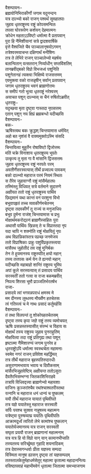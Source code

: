 वैशम्पायनः-  
ब्रह्मयोनिभिराकीर्णो जगाम यदुनन्दनः  
यत्र दाल्भ्यो बको राजन् पश्वर्थं सुमहातपाः  
जुहाव धृतराष्ट्रस्य राष्ट्रं कोपसमन्वितः  
तपसा घोररूपेण कर्शयन् देहमात्मनः  
क्रोधेन महताऽऽविष्टो धर्मात्मा वै प्रतापवान्  
पुरा हि नैमिशीयानां सत्रे द्वादशवार्षिके  
वृत्ते वैश्वजिते चैव पाञ्चालानृषयोऽगमन्  
तत्रेश्वरमयाचन्त दक्षिणार्थं मनीषिणः  
तत्र ते लेभिरे राजन् पाञ्चालेभ्यो महर्षयः  
बलान्वितान् वत्सतरान् निर्व्याधीन् सप्तविंशतिम्  
तानब्रवीद्बको विप्रो विभजध्वं पशूनिति  
पशूनेतानहं त्यक्त्वा भिक्षिष्ये राजसत्तमम्  
एवमुक्त्वा वको राजन्नृषीन् सर्वान् प्रतापवान्  
जगाम धृतराष्ट्रस्य भवनं ब्राह्मणोत्तमः  
स समीपं गतो भूत्वा धृतराष्ट्रं नरेश्वरम्  
अयाचत पशून् दाल्भ्यस् स चैनं रुषितोऽब्रवीत्  
धृतराष्ट्रः-  
यदृच्छया मृता दृष्ट्वा गास्तदा नृपसत्तमः  
एतान् पशून् नय क्षिप्रं ब्रह्मबन्धो यदीच्छसि  
वैशम्पायनः-  
बकः-  
ऋषिस्त्वथ बकः क्रुद्धश् चिन्तयामास धर्मवित्  
अहो बत नृशंसं वै वाक्यमुक्तोऽस्मि संसदि  
वैशम्पायनः-  
चिन्तयित्वा मुहूर्तेन रोषाविष्टो द्विजोत्तमः  
मतिं चक्रे विनाशाय धृतराष्ट्रस्य भूपतेः  
उत्कृत्य तु मृता गा वै मांसानि द्विजसत्तमः  
जुहाव धृतराष्ट्रस्य राष्ट्रं नरपतेः परम्  
अवतीर्णेसरस्वत्यास् तीर्थे प्रज्वाल्य पावकम्  
बको दाल्भ्यो महाराज परमं नियमं स्थितः  
स तैरेव जुहावाग्नौ राष्ट्रं मांसैर्महातपः  
तस्मिंस्तु विधिवत् सत्रे वर्तमाने सुदारुणे  
अक्षीयत ततो राष्ट्रं धृतराष्ट्रस्य पार्थिव  
छिद्यमानं यथा कान्तं वनं परशुना विभो  
बभूवापहृतं तच्च व्यवकीर्णमचेतनम्  
दृष्ट्वा तदवकीर्णं तु राज्यं स मनुजाधिपः  
बभूव दुर्मना राजंश् चिन्तयामास च प्रभुः  
मोक्षार्थमकरोद्यत्नं ब्राह्मणैस्सहितः पुरा  
अथासौ पार्थिवः खिन्नस् ते च विप्रास्तदा नृप  
यदा चापि न शक्नोति राष्ट्रं मोक्षयितुं नृपः  
अथ विप्रान्निकांस्तत्र पप्रच्छ जनमेजय  
ततो विप्राश्रिकाः प्राहुः पशुर्विप्रकृतस्त्वया  
मांसैरथ जुहोतीदं तव राष्ट्रं मुनिर्बकः  
तेन ते हूयमानस्य राष्ट्रस्याीत् क्षयो महान्  
तस्य तत्तपसः कर्म येन ते ह्यनयो महान्  
यदीच्छसि महाबाहो शान्तिं राष्ट्रस्य भूमिप  
अपां कूले सरस्वत्यास् तं प्रसादय पार्थिव  
सरस्वतीं ततो गत्वा स राजा बकमब्रवीत्  
निपत्य शिरसा भूमौ प्राञ्जलिर्भरतर्षभ  
राजा-  
प्रसादये त्वां भगवन्नपराधं क्षमस्व मे  
मम दीनस्य लुब्धस्य मौर्ख्येण हतचेतसः  
त्वं गतिस्त्वं च मे नाथः प्रसादं कर्तुमर्हसि  
वैशम्पायनः-  
तं तथा विलपन्तं तु शोकोपहतचेतसम्  
दृष्ट्वा तस्य कृपा जज्ञे राष्ट्रं तस्य व्यमोचयत्  
ऋषिः प्रसन्नस्तस्यासीत् संरम्भं च विहाय सः  
मोक्षार्थं तस्य राष्ट्रस्य जुहाव पुनराहुतिम्  
मोक्षयित्वा तदा राष्ट्रं प्रतिगृह्य तथा पशून्  
हृष्टात्मा नैमिशारण्यं जगाम पुनरेव ह  
धृतराष्ट्रोऽपि धर्मात्मा स्वस्थचेता महामनाः  
स्वमेव नगरं राजन् प्रविवेश महर्द्धिमत्  
तत्र तीर्थे महाराज बृहस्पतिरुदारधीः  
असुराणामभावाय भवाय च दिवौकसाम्  
मांसैरभिजुहावेष्टिम् अक्षीयन्त ततोऽसुराः  
दैवतैरभिसम्भग्ना जितकाशिभिराहवे  
तत्रापि विधिवद्दत्त्वा ब्राह्मणेभ्यो महायशाः  
वाजिनः कुञ्जरांश्चैव रथांश्चाश्वतरीस्तथा  
रत्नानि च महाराज धनं धान्यं च पुष्कलम्  
ययौ तीर्थं महाराज यायातं पृथिवीपते  
तत्र यज्ञे ययातेस्तु महाराज सरस्वती  
सर्पिः पयश्च सुस्राव नाहुषस्य महात्मनः  
यत्रेष्ट्वा पुरुषव्याघ्र ययातिः पृथिवीपतिः  
आक्रामदूर्ध्वं त्वरितो लेभे कामांश्च पुष्कलान्  
ययातेर्यजमानस्य यत्र राजन् सरस्वती  
सघृता प्रययौ राजन् ब्राह्मणानां महात्मनाम्  
यत्र यत्र हि यो विप्रो यान् यान् कामानभीप्सति  
तस्यतस्य सरिच्छ्रेष्ठा गृहादि शयनादिकम्  
तत्र देवास्सगन्धर्वाः प्रीता यज्ञस्य सम्पदा  
विस्मिता मानुषा ह्यासन् दृष्ट्वा तां यज्ञसम्पदम्  
ततस्तालकेतुर्महाधर्मसेतुर् महात्मा कृतात्मा महादाननित्यः  
वसिष्ठापवाहं महाभीमवेगं धृतात्मा जितात्मा समभ्याजगाम  
